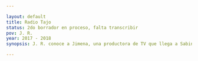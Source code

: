 ```yaml
---

layout: default
title: Radio Tajo
status: 2do borrador en proceso, falta transcribir
pov: J. R.
year: 2017 - 2018
synopsis: J. R. conoce a Jimena, una productora de TV que llega a Sabinas a filmar escenas extra para un documental que hizo años antes. Pasan las noches de los fines de semana en casa de Hermes, tío de Jimena, quien graba un podcast cultural bastante peculiar. Hermes le regala a Jimena un caset con canciones de una banda llamada Las Bulbas. Una noche llega a la casa de Hermes Larissa Double-Coil acompañada de s.t.l. Se avientan un palomazo que Jimena filma, Hermes graba y J. R. reseña para una revista.

---
```

